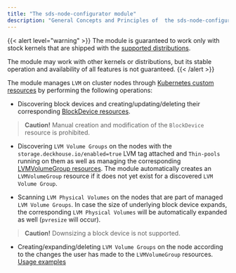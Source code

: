 ```yaml
---
title: "The sds-node-configurator module"
description: "General Concepts and Principles of  the sds-node-configurator module. Deckhouse Kubernetes Platform."
---
```


{{< alert level="warning" >}}
The module is guaranteed to work only with stock kernels that are shipped with the [supported distributions](https://deckhouse.io/documentation/v1/supported_versions.html#linux).

The module may work with other kernels or distributions, but its stable operation and availability of all features is not guaranteed.
{{< /alert >}}

The module manages `LVM` on cluster nodes through [Kubernetes custom resources](./cr.html) by performing the following operations:

  - Discovering block devices and creating/updating/deleting their corresponding [BlockDevice resources](./cr.html#blockdevice).

   > **Caution!** Manual creation and modification of the `BlockDevice` resource is prohibited.

  - Discovering `LVM Volume Groups` on the nodes with the `storage.deckhouse.io/enabled=true` LVM tag attached and `Thin-pools` running on them as well as managing the corresponding [LVMVolumeGroup resources](./cr.html#lvmvolumegroup). The module automatically creates an `LVMVolumeGroup` resource if it does not yet exist for a discovered `LVM Volume Group`.

  - Scanning `LVM Physical Volumes` on the nodes that are part of managed `LVM Volume Groups`. In case the size of underlying block device expands, the corresponding `LVM Physical Volumes` will be automatically expanded as well (`pvresize` will occur).

  > **Caution!** Downsizing a block device is not supported.

  - Creating/expanding/deleting `LVM Volume Groups` on the node according to the changes the user has made to the `LVMVolumeGroup` resources. [Usage examples](./usage.html#lvmvolumegroup-resources)
